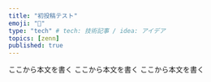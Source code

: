 ```yaml
---
title: "初投稿テスト"
emoji: "🦔"
type: "tech" # tech: 技術記事 / idea: アイデア
topics: [zenn]
published: true
---
```


ここから本文を書く
ここから本文を書く
ここから本文を書く
